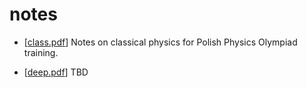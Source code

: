 # notes

* [[class.pdf](https://barhanc.github.io/notes/classics/main.pdf)] Notes on
    classical physics for Polish Physics Olympiad training.

* [[deep.pdf](https://barhanc.github.io/notes/pml/pml.pdf)] TBD